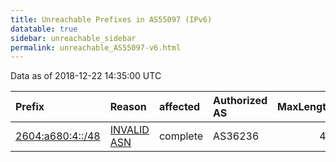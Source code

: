 ```yaml
---
title: Unreachable Prefixes in AS55097 (IPv6)
datatable: true
sidebar: unreachable_sidebar
permalink: unreachable_AS55097-v6.html
---
```


Data as of 2018-12-22 14:35:00 UTC


<div class="datatable-begin"></div>

| Prefix                                                     | Reason                                                                                                  | affected   | Authorized AS   |   MaxLength | Anchor                           |   unreachable /48s |
|:-----------------------------------------------------------|:--------------------------------------------------------------------------------------------------------|:-----------|:----------------|------------:|:---------------------------------|-------------------:|
| [2604:a680:4::/48](https://stat.ripe.net/2604:a680:4::/48) | [INVALID ASN](https://rpki-validator.ripe.net/announcement-preview?asn=AS55097&prefix=2604:a680:4::/48) | complete   | AS36236         |          48 | [ARIN](unreachable_ARIN-v6.html) |                  1 |

<div class="datatable-end"></div>